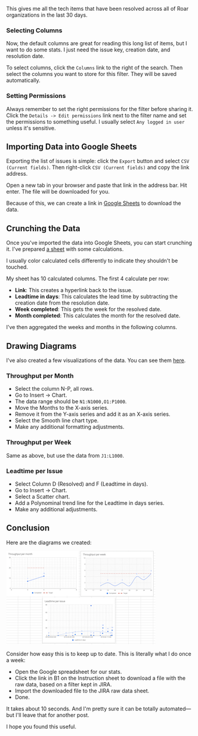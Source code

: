 
This gives me all the tech items that have been resolved across all of Roar organizations in the last 30 days.

### Selecting Columns

Now, the default columns are great for reading this long list of items, but I want to do some stats. I just need the issue key, creation date, and resolution date. 

To select columns, click the `Columns` link to the right of the search. Then select the columns you want to store for this filter. They will be saved automatically.

### Setting Permissions

Always remember to set the right permissions for the filter before sharing it. Click the `Details -> Edit permissions` link next to the filter name and set the permissions to something useful. I usually select `Any logged in user` unless it's sensitive.

## Importing Data into Google Sheets

Exporting the list of issues is simple: click the `Export` button and select `CSV (Current fields)`. Then right-click `CSV (Current fields)` and copy the link address.

Open a new tab in your browser and paste that link in the address bar. Hit enter. The file will be downloaded for you.

Because of this, we can create a link in [Google Sheets](http://sheets.google.com/) to download the data.

## Crunching the Data

Once you've imported the data into Google Sheets, you can start crunching it. I've prepared [a sheet](https://docs.google.com/spreadsheets/d/138TWhYwnrK47OKUIrE-q7eknLYoDBZyhVieFFCWYSfA/edit#gid=70371573) with some calculations.

I usually color calculated cells differently to indicate they shouldn't be touched.

My sheet has 10 calculated columns. The first 4 calculate per row:

* **Link**: This creates a hyperlink back to the issue.
* **Leadtime in days**: This calculates the lead time by subtracting the creation date from the resolution date.
* **Week completed**: This gets the week for the resolved date.
* **Month completed**: This calculates the month for the resolved date.

I've then aggregated the weeks and months in the following columns.

## Drawing Diagrams

I've also created a few visualizations of the data. You can see them [here](https://docs.google.com/spreadsheets/d/138TWhYwnrK47OKUIrE-q7eknLYoDBZyhVieFFCWYSfA/edit#gid=1369250284).

### Throughput per Month

- Select the column N-P, all rows.
- Go to Insert -> Chart.
- The data range should be `N1:N1000,O1:P1000`.
- Move the Months to the X-axis series.
- Remove it from the Y-axis series and add it as an X-axis series.
- Select the Smooth line chart type.
- Make any additional formatting adjustments.

### Throughput per Week

Same as above, but use the data from `J1:L1000`.

### Leadtime per Issue

- Select Column D (Resolved) and F (Leadtime in days).
- Go to Insert -> Chart.
- Select a Scatter chart.
- Add a Polynominal trend line for the Leadtime in days series.
- Make any additional adjustments.

## Conclusion

Here are the diagrams we created:

![Diagrams](/img/diagrams.png)

Consider how easy this is to keep up to date. This is literally what I do once a week:

* Open the Google spreadsheet for our stats.
* Click the link in B1 on the Instruction sheet to download a file with the raw data, based on a filter kept in JIRA.
* Import the downloaded file to the JIRA raw data sheet.
* Done.

It takes about 10 seconds. And I'm pretty sure it can be totally automated—but I'll leave that for another post.

I hope you found this useful.

